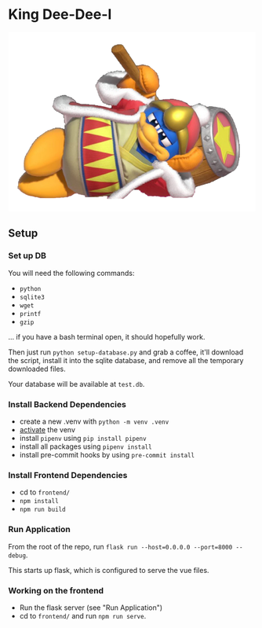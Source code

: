 # King Dee-Dee-I

![](./frontend/src/assets/dedede-big.png)

## Setup

### Set up DB

You will need the following commands:

- `python`
- `sqlite3`
- `wget`
- `printf`
- `gzip`

... if you have a bash terminal open, it should hopefully work.

Then just run `python setup-database.py` and grab a coffee, it'll download the script,
install it into the sqlite database, and remove all the temporary downloaded files.

Your database will be available at `test.db`.

### Install Backend Dependencies

- create a new .venv with `python -m venv .venv`
- [activate](https://docs.python.org/3/library/venv.html#how-venvs-work) the venv
- install `pipenv` using `pip install pipenv`
- install all packages using `pipenv install`
- install pre-commit hooks by using `pre-commit install`

### Install Frontend Dependencies

- cd to `frontend/`
- `npm install`
- `npm run build`

### Run Application

From the root of the repo, run `flask run --host=0.0.0.0 --port=8000 --debug`.

This starts up flask, which is configured to serve the vue files.

### Working on the frontend

- Run the flask server (see "Run Application")
- cd to `frontend/` and run `npm run serve`.
